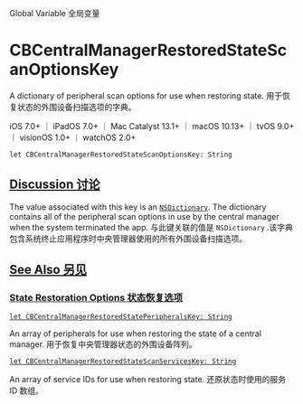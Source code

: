 Global Variable 全局变量

# CBCentralManagerRestoredStateScanOptionsKey

A dictionary of peripheral scan options for use when restoring state.
用于恢复状态的外围设备扫描选项的字典。

iOS 7.0+ ｜ iPadOS 7.0+ ｜ Mac Catalyst 13.1+ ｜ macOS 10.13+ ｜ tvOS 9.0+ ｜ visionOS 1.0+ ｜ watchOS 2.0+ 

```
let CBCentralManagerRestoredStateScanOptionsKey: String
```



## [Discussion 讨论](https://developer.apple.com/documentation/corebluetooth/cbcentralmanagerrestoredstatescanoptionskey#Discussion)

The value associated with this key is an [`NSDictionary`](https://developer.apple.com/documentation/foundation/nsdictionary). The dictionary contains all of the peripheral scan options in use by the central manager when the system terminated the app.
与此键关联的值是 `NSDictionary` .该字典包含系统终止应用程序时中央管理器使用的所有外围设备扫描选项。



## [See Also 另见](https://developer.apple.com/documentation/corebluetooth/cbcentralmanagerrestoredstatescanoptionskey#see-also)

### [State Restoration Options 状态恢复选项](https://developer.apple.com/documentation/corebluetooth/cbcentralmanagerrestoredstatescanoptionskey#State-Restoration-Options)

[`let CBCentralManagerRestoredStatePeripheralsKey: String`](https://developer.apple.com/documentation/corebluetooth/cbcentralmanagerrestoredstateperipheralskey)

An array of peripherals for use when restoring the state of a central manager.
用于恢复中央管理器状态的外围设备阵列。

[`let CBCentralManagerRestoredStateScanServicesKey: String`](https://developer.apple.com/documentation/corebluetooth/cbcentralmanagerrestoredstatescanserviceskey)

An array of service IDs for use when restoring state.
还原状态时使用的服务 ID 数组。
